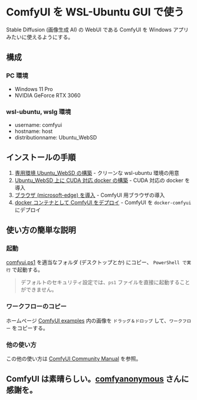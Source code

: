 # ComfyUI を WSL-Ubuntu GUI で使う
Stable Diffusion (画像生成 AI) の WebUI である ComfyUI を Windows アプリみたいに使えるようにする。

## 構成
### PC 環境
- Windows 11 Pro
- NVIDIA GeForce RTX 3060
### wsl-ubuntu, wslg 環境
- username: comfyui
- hostname: host
- distributionname: Ubuntu_WebSD

## インストールの手順
1. [専用環境 Ubuntu_WebSD の構築](deploy/ubuntu_websd.md) - クリーンな wsl-ubuntu 環境の用意
1. [Ubuntu_WebSD 上に CUDA 対応 docker の構築](deploy/docker_CUDA.md) - CUDA 対応の docker を導入
1. [ブラウザ (microsoft-edge) を導入](deploy/browser.md) - ComfyUI 用ブラウザの導入
1. [docker コンテナとして ComfyUI をデプロイ](deploy/comfyui.md) - ComfyUI を `docker-comfyui` にデプロイ

## 使い方の簡単な説明

### 起動
[comfyui.ps1](script_for_windows/comfyui.ps1) を適当なフォルダ (デスクトップとか) にコピー、
`PowerShell で実行` で起動する。
> デフォルトのセキュリティ設定では、`ps1` ファイルを直接に起動することができません。

### ワークフローのコピー
ホームページ [ComfyUI examples](https://comfyanonymous.github.io/ComfyUI_examples/) 内の画像を `ドラッグ＆ドロップ` して、`ワークフロー` をコピーする。 

### 他の使い方
この他の使い方は [ComfyUI Community Manual](https://blenderneko.github.io/ComfyUI-docs/) を参照。

ComfyUI は素晴らしい。[comfyanonymous](https://github.com/comfyanonymous) さんに感謝を。
---
